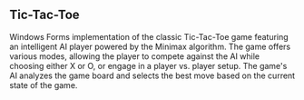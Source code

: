## Tic-Tac-Toe
 
Windows Forms implementation of the classic Tic-Tac-Toe game featuring an intelligent AI player powered by the Minimax algorithm. The game offers various modes, allowing the player to compete against the AI while choosing either X or O, or engage in a player vs. player setup. The game's AI analyzes the game board and selects the best move based on the current state of the game.

<!-- <div align="center">
    <img src="https://trueimages.ru/img/c5/e2/f665c656.png" width="45%">
    <img src="https://trueimages.ru/img/58/08/2c65c656.png" width="45%"> 
    <img src="https://trueimages.ru/img/b3/f8/8175c656.png" width="45%"> 
    <img src="https://trueimages.ru/img/81/fd/6475c656.png" width="45%">
</div> -->

<!-- ### Images used:

https://www.flaticon.com/free-icon/circle_594589

https://www.flaticon.com/free-icon/close_1828774

https://www.flaticon.com/free-icon/player_4330653

https://www.flaticon.com/free-icon/player-versus-player_4330643

https://www.flaticon.com/free-icon/update-arrow_63772 -->